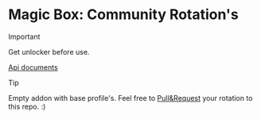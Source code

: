 # Magic Box: Community Rotation's

> [!Important]
> Get unlocker before use.
>
> [Api documents](https://mgxbox.ru/#/)

> [!TIP]
> Empty addon with base profile's.
> Feel free to [Pull&Request](https://github.com/KayleMine/Magicbox-Community/pulls) your rotation to this repo. :)
